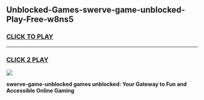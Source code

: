 
## Unblocked-Games-swerve-game-unblocked-Play-Free-w8ns5
<h3>
<a href="https://premium76.site?title=swerve-game-unblocked&ref=23A">CLICK TO PLAY</a></h3>
<hr>

<h3>
<a href="https://premium76.site?title=swerve-game-unblocked&ref=23A">CLICK 2 PLAY</a>
  
</h3>

<a href="https://premium76.site?title=swerve-game-unblocked&ref=23A"><img src="https://clearcache.store/games.png"></a>


**swerve-game-unblocked games unblocked: Your Gateway to Fun and Accessible Online Gaming**
